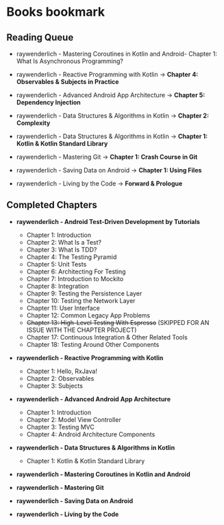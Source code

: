 # Books bookmark



## Reading Queue 


- raywenderlich - Mastering Coroutines in Kotlin and Android- Chapter 1: What Is Asynchronous Programming?


- raywenderlich - Reactive Programming with Kotlin -> **Chapter  4: Observables & Subjects in Practice**
- raywenderlich - Advanced Android App Architecture -> **Chapter  5: Dependency Injection**
- raywenderlich - Data Structures & Algorithms in Kotlin -> **Chapter  2: Complexity**
- raywenderlich - Data Structures & Algorithms in Kotlin -> **Chapter 1: Kotlin & Kotlin Standard Library**
- raywenderlich - Mastering Git -> **Chapter 1: Crash Course in Git**
- raywenderlich - Saving Data on Android -> **Chapter 1: Using Files**
- raywenderlich - Living by the Code -> **Forward & Prologue**


## Completed Chapters

- **raywenderlich - Android Test-Driven Development by Tutorials**
    - Chapter  1: Introduction
    - Chapter  2: What Is a Test?
    - Chapter  3: What Is TDD?
    - Chapter  4: The Testing Pyramid
    - Chapter  5: Unit Tests
    - Chapter  6: Architecting For Testing
    - Chapter  7: Introduction to Mockito
    - Chapter  8: Integration
    - Chapter  9: Testing the Persistence Layer
    - Chapter 10: Testing the Network Layer
    - Chapter 11: User Interface
    - Chapter 12: Common Legacy App Problems
    - ~~Chapter 13: High-Level Testing With Espresso~~ (SKIPPED FOR AN ISSUE WITH THE CHAPTER PROJECT)
    - Chapter 17: Continuous Integration & Other Related Tools
    - Chapter 18: Testing Around Other Components

- **raywenderlich - Reactive Programming with Kotlin**  
    - Chapter 1: Hello, RxJava!
    - Chapter 2: Observables
    - Chapter 3: Subjects
- **raywenderlich - Advanced Android App Architecture**
    - Chapter 1: Introduction
    - Chapter 2: Model View Controller
    - Chapter 3: Testing MVC
    - Chapter 4: Android Architecture Components
- **raywenderlich - Data Structures & Algorithms in Kotlin**  
    - Chapter 1: Kotlin & Kotlin Standard Library
- **raywenderlich - Mastering Coroutines in Kotlin and Android**  
- **raywenderlich - Mastering Git**  
- **raywenderlich - Saving Data on Android**  
- **raywenderlich - Living by the Code**  








